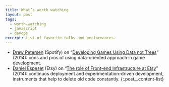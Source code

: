 ```yaml
---
title: What’s worth watching
layout: post
tags:
  - worth-watching
  - javascript
  - devops
excerpt: List of favorite talks and performances.
---
```


- [Drew Petersen](https://twitter.com/KirbySayshi) (Spotify) on “[Developing Games Using Data not Trees](https://www.youtube.com/watch?v=uNVP5jDOVAY)” (2014): cons and pros of using data-oriented approach in game development.
- [Daniel Espeset](https://twitter.com/danielespeset) (Etsy) on “[The role of Front-end Infrastructure at Etsy](https://vimeo.com/109912254)” (2014): continuos deployment and experimentation-driven development, instruments that help to delete old code constantly.
{:.post__content-list}
